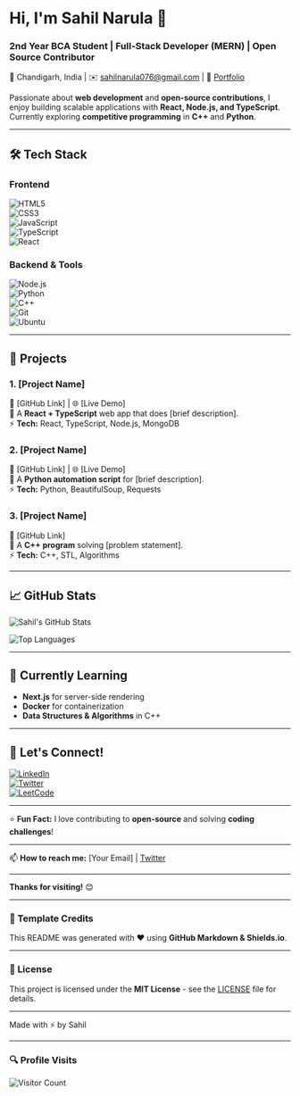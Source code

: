 # Hi, I'm Sahil Narula 👋  

### 2nd Year BCA Student | Full-Stack Developer (MERN) | Open Source Contributor  
📍 Chandigarh, India | ✉️ sahilnarula076@gmail.com | 🔗 [Portfolio](#)  

Passionate about **web development** and **open-source contributions**, I enjoy building scalable applications with **React, Node.js, and TypeScript**. Currently exploring **competitive programming** in **C++** and **Python**.  

---

## 🛠️ Tech Stack  

### Frontend  
![HTML5](https://img.shields.io/badge/HTML5-E34F26?style=for-the-badge&logo=html5&logoColor=white)  
![CSS3](https://img.shields.io/badge/CSS3-1572B6?style=for-the-badge&logo=css3&logoColor=white)  
![JavaScript](https://img.shields.io/badge/JavaScript-F7DF1E?style=for-the-badge&logo=javascript&logoColor=black)  
![TypeScript](https://img.shields.io/badge/TypeScript-3178C6?style=for-the-badge&logo=typescript&logoColor=white)  
![React](https://img.shields.io/badge/React-61DAFB?style=for-the-badge&logo=react&logoColor=black)  

### Backend & Tools  
![Node.js](https://img.shields.io/badge/Node.js-339933?style=for-the-badge&logo=node.js&logoColor=white)  
![Python](https://img.shields.io/badge/Python-3776AB?style=for-the-badge&logo=python&logoColor=white)  
![C++](https://img.shields.io/badge/C++-00599C?style=for-the-badge&logo=c%2B%2B&logoColor=white)  
![Git](https://img.shields.io/badge/Git-F05032?style=for-the-badge&logo=git&logoColor=white)  
![Ubuntu](https://img.shields.io/badge/Ubuntu-E95420?style=for-the-badge&logo=ubuntu&logoColor=white)  

---

## 🚀 Projects  

### 1. [Project Name]  
🔗 [GitHub Link] | 🌐 [Live Demo]  
📌 A **React + TypeScript** web app that does [brief description].  
⚡ **Tech:** React, TypeScript, Node.js, MongoDB  

### 2. [Project Name]  
🔗 [GitHub Link] | 🌐 [Live Demo]  
📌 A **Python automation script** for [brief description].  
⚡ **Tech:** Python, BeautifulSoup, Requests  

### 3. [Project Name]  
🔗 [GitHub Link]  
📌 A **C++ program** solving [problem statement].  
⚡ **Tech:** C++, STL, Algorithms  

---

## 📈 GitHub Stats  

![Sahil's GitHub Stats](https://github-readme-stats.vercel.app/api?username=chufxyx&show_icons=true&theme=radical)  

![Top Languages](https://github-readme-stats.vercel.app/api/top-langs/?username=chufxyx&layout=compact&theme=radical)  

---

## 🌱 Currently Learning  
- **Next.js** for server-side rendering  
- **Docker** for containerization  
- **Data Structures & Algorithms** in C++  

---

## 🤝 Let's Connect!  
[![LinkedIn](https://img.shields.io/badge/LinkedIn-0A66C2?style=for-the-badge&logo=linkedin&logoColor=white)](https://www.linkedin.com/in/sahilnarula06skn)  
[![Twitter](https://img.shields.io/badge/Twitter-1DA1F2?style=for-the-badge&logo=twitter&logoColor=white)](https://x.com/sahilnarula076)  
[![LeetCode](https://img.shields.io/badge/LeetCode-FFA116?style=for-the-badge&logo=leetcode&logoColor=black)](https://leetcode.com/u/chufxyx/)  

---

⭐ **Fun Fact:** I love contributing to **open-source** and solving **coding challenges**!  

---  

📫 **How to reach me:** [Your Email] | [Twitter](https://x.com/sahilnarula076)  

---  

**Thanks for visiting!** 😊  

---

### 🔹 Template Credits  
This README was generated with ❤️ using **GitHub Markdown & Shields.io**.  

---

### 📜 License  
This project is licensed under the **MIT License** - see the [LICENSE](LICENSE) file for details.  

---  

Made with ⚡ by Sahil  

---

### 🔍 Profile Visits  
![Visitor Count](https://komarev.com/ghpvc/?username=chufxyx&label=Profile%20Views&color=blueviolet&style=flat)  

